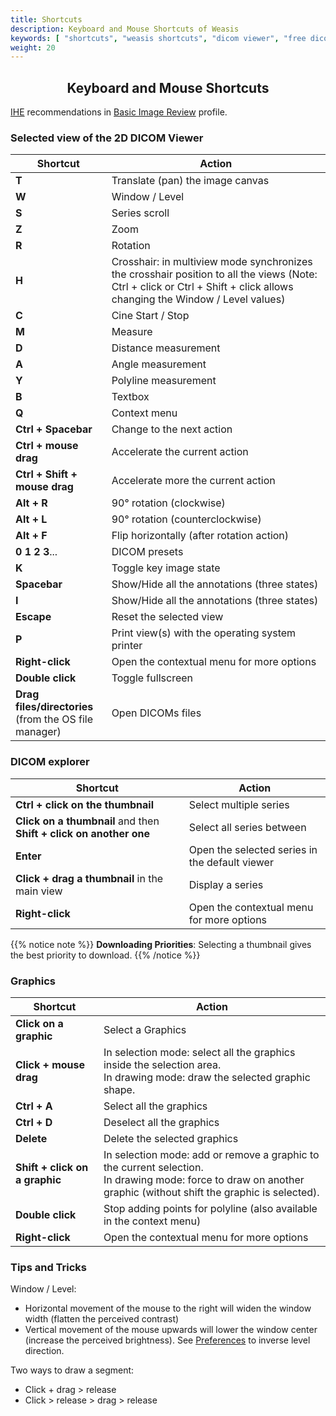 ```yaml
---
title: Shortcuts
description: Keyboard and Mouse Shortcuts of Weasis
keywords: [ "shortcuts", "weasis shortcuts", "dicom viewer", "free dicom viewer", "open source dicom viewer", "weasis dicom viewer",  "multi-platform dicom viewer", "dicom", "pacs", "pacs viewer" ]
weight: 20
---
```


## <center>Keyboard and Mouse Shortcuts</center>

<i class="fa fa-star" style="color:green"></i> <a target="_blank" href="http://www.ihe.net">IHE</a> recommendations in <a target="_blank" href="http://wiki.ihe.net/index.php?title=Basic_Image_Review">Basic Image Review</a> profile.

### Selected view of the 2D DICOM Viewer

| Shortcut | Action |
| ------ | ----------- |
| **T** | Translate (pan) the image canvas <i class="fa fa-star" style="color:green"></i> |
| **W** | Window / Level <i class="fa fa-star" style="color:green"></i> |
| **S** | Series scroll <i class="fa fa-star" style="color:green"></i> |
| **Z** | Zoom <i class="fa fa-star" style="color:green"></i> |
| **R** | Rotation |
| **H** | Crosshair: in multiview mode synchronizes the crosshair position to all the views (Note: Ctrl + click or Ctrl + Shift + click allows changing the Window / Level values) |
| **C** | Cine Start / Stop |
| **M** | Measure |
| **D** | Distance measurement <i class="fa fa-star" style="color:green"></i> |
| **A** | Angle measurement <i class="fa fa-star" style="color:green"></i> |
| **Y** | Polyline measurement |
| **B** | Textbox |
| **Q** | Context menu |
| **Ctrl + Spacebar** | Change to the next action |
| **Ctrl + mouse drag** | Accelerate the current action <i class="fa fa-star" style="color:green"></i> |
| **Ctrl + Shift + mouse drag** | Accelerate more the current action |
| **Alt + R** | 90° rotation (clockwise) |
| **Alt + L** | 90° rotation (counterclockwise) |
| **Alt + F** | Flip horizontally (after rotation action) |
| **0 1 2 3**... | DICOM presets |
| **K** | Toggle key image state |
| **Spacebar** | Show/Hide all the annotations (three states) |
| **I** | Show/Hide all the annotations (three states) <i class="fa fa-star" style="color:green"></i> |
| **Escape** | Reset the selected view <i class="fa fa-star" style="color:green"></i> |
| **P** | Print view(s) with the operating system printer <i class="fa fa-star" style="color:green"></i> |
| **Right-click** | Open the contextual menu for more options |
| **Double click** | Toggle fullscreen |
| **Drag files/directories**<br>(from the OS file manager) | Open DICOMs files |


### DICOM explorer

| Shortcut | Action |
| ------ | ----------- |
| **Ctrl + click on the thumbnail** | Select multiple series |
| **Click on a thumbnail** and then **Shift + click on another one** | Select all series between |
| **Enter** | Open the selected series in the default viewer |
| **Click + drag a thumbnail** in the main view | Display a series |
| **Right-click** | Open the contextual menu for more options |

{{% notice note %}}
**Downloading Priorities**: Selecting a thumbnail gives the best priority to download.
{{% /notice %}}


### Graphics

| Shortcut | Action |
| ------ | ----------- |
| **Click on a graphic** | Select a Graphics |
| **Click + mouse drag** | In selection mode: select all the graphics inside the selection area.<br /> In drawing mode: draw the selected graphic shape. |
| **Ctrl + A** | Select all the graphics |
| **Ctrl + D** | Deselect all the graphics |
| **Delete** | Delete the selected graphics |
| **Shift + click on a graphic** | In selection mode: add or remove a graphic to the current selection.<br /> In drawing mode: force to draw on another graphic (without shift the graphic is selected). |
| **Double click** | Stop adding points for polyline (also available in the context menu) |
| **Right-click** | Open the contextual menu for more options |


### Tips and Tricks

Window / Level: <i class="fa fa-star" style="color:green"></i>

-   Horizontal movement of the mouse to the right will widen the window width (flatten the perceived contrast)
-   Vertical movement of the mouse upwards will lower the window center (increase the perceived brightness). See [Preferences](../customize/preferences) to inverse level direction.

Two ways to draw a segment:

-   Click + drag > release
-   Click > release > drag > release

